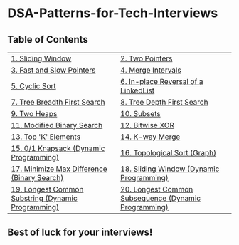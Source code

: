 # DSA-Patterns-for-Tech-Interviews

## Table of Contents
|   |   |
|---|---|
| [1. Sliding Window](./1-sliding-window.md) | [2. Two Pointers](./2-two-pointers.md) |
| [3. Fast and Slow Pointers](./3-fast-and-slow-pointers.md) | [4. Merge Intervals](./4-merge-intervals.md) |
| [5. Cyclic Sort](./5-cyclic-sort.md) | [6. In-place Reversal of a LinkedList](./6-in-place-reversal-of-a-linkedlist.md) |
| [7. Tree Breadth First Search](./7-tree-breadth-first-search.md) | [8. Tree Depth First Search](./8-tree-depth-first-search.md) |
| [9. Two Heaps](./9-two-heaps.md) | [10. Subsets](./10-subsets.md) |
| [11. Modified Binary Search](./11-modified-binary-search.md) | [12. Bitwise XOR](./12-bitwise-xor.md) |
| [13. Top 'K' Elements](./13-top-k-elements.md) | [14. K-way Merge](./14-k-way-merge.md) |
| [15. 0/1 Knapsack (Dynamic Programming)](./15-0-1-knapsack-dynamic-programming.md) | [16. Topological Sort (Graph)](./16-topological-sort-graph.md) |
| [17. Minimize Max Difference (Binary Search)](./17-minimize-max-difference-binary-search.md) | [18. Sliding Window (Dynamic Programming)](./18-sliding-window-dynamic-programming.md) |
| [19. Longest Common Substring (Dynamic Programming)](./19-longest-common-substring-dynamic-programming.md) | [20. Longest Common Subsequence (Dynamic Programming)](./20-longest-common-subsequence-dynamic-programming.md) |


## Best of luck for your interviews!